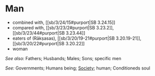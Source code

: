 # Man

* combined with, [[sb/3/24/15#purport|SB 3.24.15]]
* compared with, [[sb/3/23/2#purport|SB 3.23.2]], [[sb/3/23/44#purport|SB 3.23.44]]
* eaters of (Rākṣasas), [[sb/3/20/19-21#purport|SB 3.20.19-21]], [[sb/3/20/22#purport|SB 3.20.22]]
* woman

*See also:* Fathers; Husbands; Males; Sons; specific men

*See:* Governments; Humans being; [Society](entries/society.md); human; Conditioneds soul
